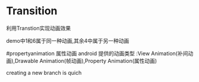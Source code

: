 # Transition
利用Transtion实现动画效果

demo中1和6属于同一种动画,其余4中属于另一种动画

#propertyanimation
属性动画
android 提供的动画类型 :View Animation(补间动画),Drawable Animation(帧动画),Property Animation(属性动画)

creating a new branch is quich


